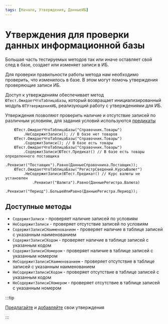 ```yaml
---
tags: [Начало, Утверждения, ДанныеИБ]
---
```


# Утверждения для проверки данных информационной базы

Большая часть тестируемых методов так или иначе оставляет свой след в базе, создает или изменяет записи в ИБ.

Для проверки правильности работы метода нам необходимо проверить, что изменилось в базе. В этом могут помочь утверждения проверяющие записи ИБ.

Доступ к утверждениям обеспечивает метод `ЮТест.ОжидаетЧтоТаблицаБазы`, который возвращает инициализированный модуль `ЮТУтвержденияИБ`, реализующий работу с утверждениями для ИБ.

Утверждения позволяют проверить наличие и отсутствие записей по различным условиям, для задания условий используются [предикаты](../predicates.md)

```bsl
	ЮТест.ОжидаетЧтоТаблицаБазы("Справочник.Товары")
		.НеСодержитЗаписи(); // В базе нет товаров
	ЮТест.ОжидаетЧтоТаблицаБазы("Справочник.Товары")
		.СодержитЗаписи(); // В базе есть товары
	ЮТест.ОжидаетЧтоТаблицаБазы("Справочник.Товары")
		.СодержитЗаписи(ЮТест.Предикат() // В базе есть товары определенного поставщика
			.Реквизит("Поставщик").Равно(ДанныеСправочника.Поставщик));
	ЮТест.ОжидаетЧтоТаблицаБазы("РегистрСведений.КурсыВалют")
		.НеСодержитЗаписи(ЮТест.Предикат() // Курс валюты не установлен
			.Реквизит("Валюта").Равно(ДанныеРегистра.Валюта)
			.Реквизит("Период").БольшеИлиРавно(ДанныеРегистра.Период));
```

## Доступные методы

* `СодержитЗаписи` - проверяет наличие записей по условиям
* `НеСодержитЗаписи` - проверяет отсутствие записей по условиям
* `СодержитЗаписиСНаименованием` - проверяет наличие в таблице записей с указанным наименованием
* `СодержитЗаписиСКодом` - проверяет наличие в таблице записей с указанным кодом
* `СодержитЗаписиСНомером` - проверяет наличие в таблице записей с указанным номером
* `НеСодержитЗаписиСНаименованием` - проверяет отсутствие в таблице записей с указанным наименованием
* `НеСодержитЗаписиСКодом` - проверяет отсутствие в таблице записей с указанным кодом
* `НеСодержитЗаписиСНомером` - проверяет отсутствие в таблице записей с указанным номером

:::tip

[Предлагайте](https://github.com/bia-technologies/yaxunit/issues) и [добавляйте](https://github.com/bia-technologies/yaxunit/pulls) свои утверждения

:::